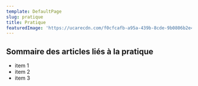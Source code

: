 ```yaml
---
template: DefaultPage
slug: pratique
title: Pratique
featuredImage: 'https://ucarecdn.com/f0cfcafb-a95a-439b-8cde-9b0806b2e4a4/'
---
```

## Sommaire des articles liés à la pratique

* item 1
* item 2
* item 3
